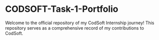 # CODSOFT-Task-1-Portfolio
Welcome to the official repository of my CodSoft Internship journey! This repository serves as a comprehensive record of my contributions to CodSoft.
